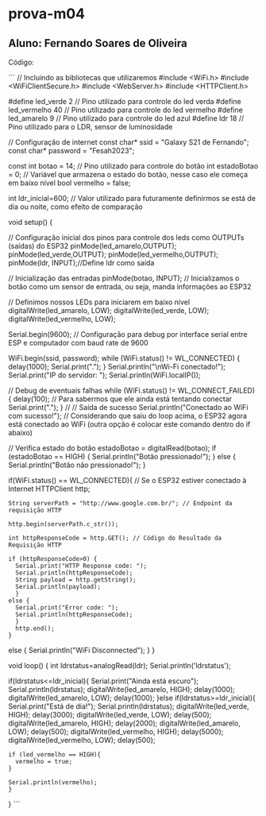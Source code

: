 # prova-m04

## Aluno: Fernando Soares de Oliveira

Código: 

´´´
// Incluindo as bibliotecas que utilizaremos
#include <WiFi.h>
#include <WiFiClientSecure.h>
#include <WebServer.h>
#include <HTTPClient.h>

#define led_verde 2 // Pino utilizado para controle do led verda
#define led_vermelho 40 // Pino utilizado para controle do led vermelho
#define led_amarelo 9 // Pino utilizado para controle do led azul
#define ldr 18     // Pino utilizado para o LDR, sensor de luminosidade

// Configuração de internet
const char* ssid = "Galaxy S21 de Fernando";
const char* password = "Fesah2023";

const int botao = 14;  // Pino utilizado para controle do botão
int estadoBotao = 0;  // Variável que armazena o estado do botão, nesse caso ele começa em baixo nível
bool vermelho = false;

int ldr_inicial=600; // Valor utilizado para futuramente definirmos se está de dia ou noite, como efeito de comparação

void setup() {

  // Configuração inicial dos pinos para controle dos leds como OUTPUTs (saídas) do ESP32
  pinMode(led_amarelo,OUTPUT);
  pinMode(led_verde,OUTPUT);
  pinMode(led_vermelho,OUTPUT); 
  pinMode(ldr, INPUT);//Define ldr como saída

  // Inicialização das entradas
  pinMode(botao, INPUT); // Inicializamos o botão como um sensor de entrada, ou seja, manda informações ao ESP32

// Definimos nossos LEDs para iniciarem em baixo nível
  digitalWrite(led_amarelo, LOW);
  digitalWrite(led_verde, LOW);
  digitalWrite(led_vermelho, LOW);

  Serial.begin(9600); // Configuração para debug por interface serial entre ESP e computador com baud rate de 9600

  WiFi.begin(ssid, password);
  while (WiFi.status() != WL_CONNECTED) {
    delay(1000);
    Serial.print(".");
  }
  Serial.println("\nWi-Fi conectado!");
  Serial.print("IP do servidor: ");
  Serial.println(WiFi.localIP());

// Debug de eventuais falhas
  while (WiFi.status() != WL_CONNECT_FAILED) {
    delay(100);
    // Para sabermos que ele ainda está tentando conectar
    Serial.print(".");
  }
  // // Saída de sucesso
  Serial.println("Conectado ao WiFi com sucesso!"); // Considerando que saiu do loop acima, o ESP32 agora está conectado ao WiFi (outra opção é colocar este comando dentro do if abaixo)

  // Verifica estado do botão
  estadoBotao = digitalRead(botao);
  if (estadoBotao == HIGH) {
    Serial.println("Botão pressionado!");
  } else {
    Serial.println("Botão não pressionado!");
  }

  if(WiFi.status() == WL_CONNECTED){ // Se o ESP32 estiver conectado à Internet
    HTTPClient http;

    String serverPath = "http://www.google.com.br/"; // Endpoint da requisição HTTP

    http.begin(serverPath.c_str());

    int httpResponseCode = http.GET(); // Código do Resultado da Requisição HTTP

    if (httpResponseCode>0) {
      Serial.print("HTTP Response code: ");
      Serial.println(httpResponseCode);
      String payload = http.getString();
      Serial.println(payload);
      }
    else {
      Serial.print("Error code: ");
      Serial.println(httpResponseCode);
      }
      http.end();
    }

  else {
    Serial.println("WiFi Disconnected");
  }
}


void loop() {
  int ldrstatus=analogRead(ldr);
  Serial.println('ldrstatus');

  if(ldrstatus<=ldr_inicial){
    Serial.print("Ainda está escuro");
    Serial.println(ldrstatus);
    digitalWrite(led_amarelo, HIGH);
    delay(1000); 
    digitalWrite(led_amarelo, LOW);
    delay(1000); 
  }else if(ldrstatus>=ldr_inicial){
    Serial.print("Está de dia!");
    Serial.println(ldrstatus);
    digitalWrite(led_verde, HIGH);
    delay(3000); 
    digitalWrite(led_verde, LOW);
    delay(500);
    digitalWrite(led_amarelo, HIGH);
    delay(2000); 
    digitalWrite(led_amarelo, LOW);
    delay(500);
    digitalWrite(led_vermelho, HIGH);
    delay(5000);
    digitalWrite(led_vermelho, LOW);
    delay(500);

    if (led_vermelho == HIGH){
      vermelho = true; 
    }
    
    Serial.println(vermelho);
    }
  }
´´´


